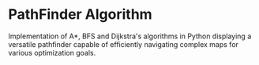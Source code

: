 # PathFinder Algorithm

Implementation of A*, BFS and Dijkstra's algorithms in Python displaying a versatile pathfinder capable of efficiently navigating complex maps for various optimization goals.
